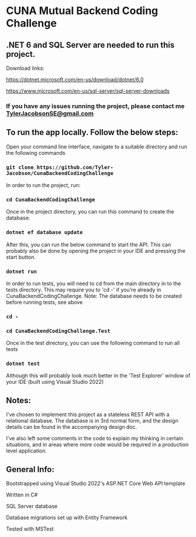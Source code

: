 # CUNA Mutual Backend Coding Challenge

## .NET 6 and SQL Server are needed to run this project.
Download links:

https://dotnet.microsoft.com/en-us/download/dotnet/6.0

https://www.microsoft.com/en-us/sql-server/sql-server-downloads

### If you have any issues running the project, please contact me TylerJacobsonSE@gmail.com

## To run the app locally. Follow the below steps:

Open your command line interface, navigate to a suitable directory and run the following commands

### `git clone https://github.com/Tyler-Jacobson/CunaBackendCodingChallenge`

In order to run the project, run:
### `cd CunaBackendCodingChallenge`

Once in the project directory, you can run this command to create the database:

### `dotnet ef database update`

After this, you can run the below command to start the API. This can probably also be done by opening the project in your IDE and pressing the start button.
### `dotnet run`

In order to run tests, you will need to cd from the main directory in to the tests directory. This may require you to 'cd -' if you're already in CunaBackendCodingChallenge. Note: The database needs to be created before running tests, see above
### `cd -`
### `cd CunaBackendCodingChallenge.Test`

Once in the test directory, you can use the following command to run all tests
### `dotnet test`
Although this will probably look much better in the 'Test Explorer' window of your IDE (built using Visual Studio 2022)

## Notes:
I've chosen to implement this project as a stateless REST API with a relational database. The database is in 3rd normal form, and the design details can be found in the accompanying design doc.

I've also left some comments in the code to explain my thinking in certain situations, and in areas where more code would be required in a production level application.

## General Info:
Bootstrapped using Visual Studio 2022's ASP.NET Core Web API template

Written in C#

SQL Server database

Database migrations set up with Entity Framework

Tested with MSTest
